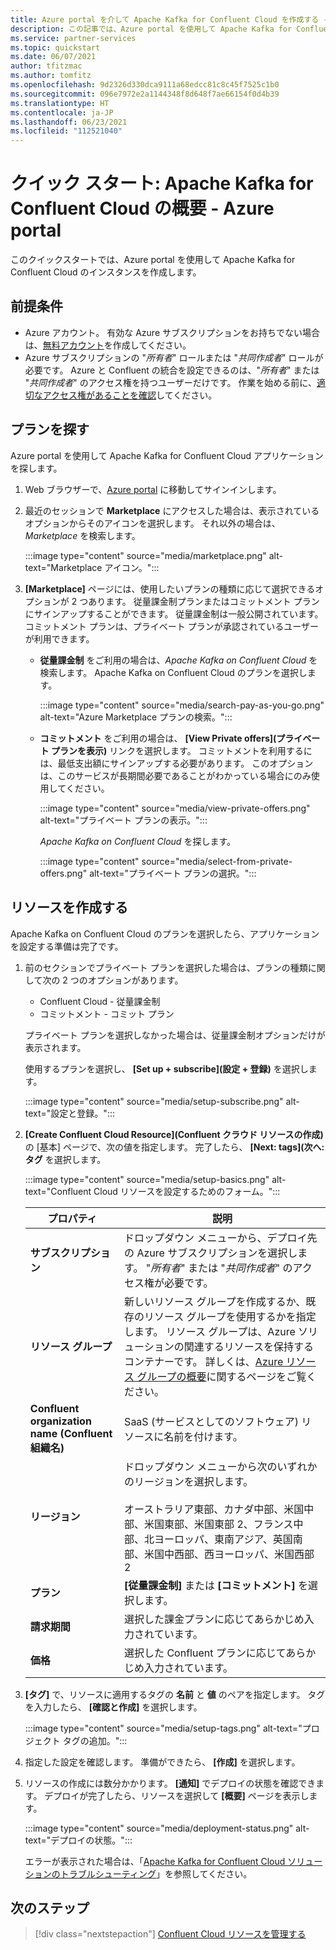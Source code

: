 ```yaml
---
title: Azure portal を介して Apache Kafka for Confluent Cloud を作成する - Azure パートナー ソリューション
description: この記事では、Azure portal を使用して Apache Kafka for Confluent Cloud のインスタンスを作成する方法について説明します。
ms.service: partner-services
ms.topic: quickstart
ms.date: 06/07/2021
author: tfitzmac
ms.author: tomfitz
ms.openlocfilehash: 9d2326d330dca9111a68edcc81c8c45f7525c1b0
ms.sourcegitcommit: 096e7972e2a1144348f8d648f7ae66154f0d4b39
ms.translationtype: HT
ms.contentlocale: ja-JP
ms.lasthandoff: 06/23/2021
ms.locfileid: "112521040"
---
```

# <a name="quickstart-get-started-with-apache-kafka-for-confluent-cloud---azure-portal"></a>クイック スタート: Apache Kafka for Confluent Cloud の概要 - Azure portal

このクイックスタートでは、Azure portal を使用して Apache Kafka for Confluent Cloud のインスタンスを作成します。

## <a name="prerequisites"></a>前提条件

- Azure アカウント。 有効な Azure サブスクリプションをお持ちでない場合は、[無料アカウント](https://azure.microsoft.com/free/)を作成してください。
- Azure サブスクリプションの "_所有者_" ロールまたは "_共同作成者_" ロールが必要です。 Azure と Confluent の統合を設定できるのは、"_所有者_" または "_共同作成者_" のアクセス権を持つユーザーだけです。 作業を始める前に、[適切なアクセス権があることを確認](../../role-based-access-control/check-access.md)してください。

## <a name="find-offer"></a>プランを探す

Azure portal を使用して Apache Kafka for Confluent Cloud アプリケーションを探します。

1. Web ブラウザーで、[Azure portal](https://portal.azure.com/) に移動してサインインします。

1. 最近のセッションで **Marketplace** にアクセスした場合は、表示されているオプションからそのアイコンを選択します。 それ以外の場合は、_Marketplace_ を検索します。

    :::image type="content" source="media/marketplace.png" alt-text="Marketplace アイコン。":::

1. **[Marketplace]** ページには、使用したいプランの種類に応じて選択できるオプションが 2 つあります。 従量課金制プランまたはコミットメント プランにサインアップすることができます。 従量課金制は一般公開されています。 コミットメント プランは、プライベート プランが承認されているユーザーが利用できます。

   - **従量課金制** をご利用の場合は、_Apache Kafka on Confluent Cloud_ を検索します。 Apache Kafka on Confluent Cloud のプランを選択します。

     :::image type="content" source="media/search-pay-as-you-go.png" alt-text="Azure Marketplace プランの検索。":::

   - **コミットメント** をご利用の場合は、 **[View Private offers]\(プライベート プランを表示\)** リンクを選択します。 コミットメントを利用するには、最低支出額にサインアップする必要があります。 このオプションは、このサービスが長期間必要であることがわかっている場合にのみ使用してください。

     :::image type="content" source="media/view-private-offers.png" alt-text="プライベート プランの表示。":::

     _Apache Kafka on Confluent Cloud_ を探します。

     :::image type="content" source="media/select-from-private-offers.png" alt-text="プライベート プランの選択。":::

## <a name="create-resource"></a>リソースを作成する

Apache Kafka on Confluent Cloud のプランを選択したら、アプリケーションを設定する準備は完了です。

1. 前のセクションでプライベート プランを選択した場合は、プランの種類に関して次の 2 つのオプションがあります。

    - Confluent Cloud - 従量課金制
    - コミットメント - コミット プラン

   プライベート プランを選択しなかった場合は、従量課金制オプションだけが表示されます。

   使用するプランを選択し、 **[Set up + subscribe]\(設定 + 登録\)** を選択します。

    :::image type="content" source="media/setup-subscribe.png" alt-text="設定と登録。":::

1. **[Create Confluent Cloud Resource]\(Confluent クラウド リソースの作成\)** の [基本] ページで、次の値を指定します。 完了したら、 **[Next: tags]\(次へ: タグ** を選択します。

    :::image type="content" source="media/setup-basics.png" alt-text="Confluent Cloud リソースを設定するためのフォーム。":::

    | プロパティ | 説明 |
    | ---- | ---- |
    | **サブスクリプション** | ドロップダウン メニューから、デプロイ先の Azure サブスクリプションを選択します。 "_所有者_" または "_共同作成者_" のアクセス権が必要です。 |
    | **リソース グループ** | 新しいリソース グループを作成するか、既存のリソース グループを使用するかを指定します。 リソース グループは、Azure ソリューションの関連するリソースを保持するコンテナーです。 詳しくは、[Azure リソース グループの概要](../../azure-resource-manager/management/overview.md)に関するページをご覧ください。 |
    | **Confluent organization name (Confluent 組織名)** | SaaS (サービスとしてのソフトウェア) リソースに名前を付けます。 |
    | **リージョン** | ドロップダウン メニューから次のいずれかのリージョンを選択します。 <br/><br/> オーストラリア東部、カナダ中部、米国中部、米国東部、米国東部 2、フランス中部、北ヨーロッパ、東南アジア、英国南部、米国中西部、西ヨーロッパ、米国西部 2 |
    | **プラン** | **[従量課金制]** または **[コミットメント]** を選択します。 |
    | **請求期間** | 選択した課金プランに応じてあらかじめ入力されています。 |
    | **価格** | 選択した Confluent プランに応じてあらかじめ入力されています。 |

1. **[タグ]** で、リソースに適用するタグの **名前** と **値** のペアを指定します。 タグを入力したら、 **[確認と作成]** を選択します。

    :::image type="content" source="media/setup-tags.png" alt-text="プロジェクト タグの追加。":::

1. 指定した設定を確認します。 準備ができたら、 **[作成]** を選択します。

1. リソースの作成には数分かかります。 **[通知]** でデプロイの状態を確認できます。 デプロイが完了したら、リソースを選択して **[概要]** ページを表示します。

    :::image type="content" source="media/deployment-status.png" alt-text="デプロイの状態。":::

   エラーが表示された場合は、「[Apache Kafka for Confluent Cloud ソリューションのトラブルシューティング](troubleshoot.md)」を参照してください。

## <a name="next-steps"></a>次のステップ

> [!div class="nextstepaction"]
> [Confluent Cloud リソースを管理する](manage.md)
